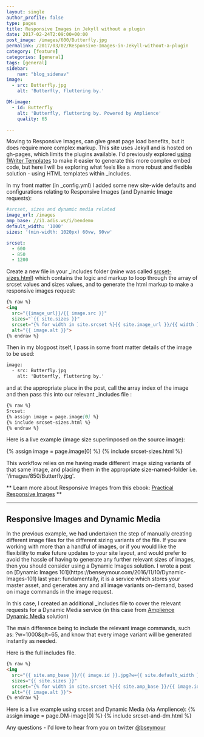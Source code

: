 ```yaml
---
layout: single
author_profile: false
type: pages
title: Responsive Images in Jekyll without a plugin
date: 2017-02-24T2:09:00+00:00
post_image: /images/600/Butterfly.jpg
permalink: /2017/03/02/Responsive-Images-in-Jekyll-without-a-plugin
category: [feature]
categories: [general]
tags: [general]
sidebar:
    nav: "blog_sidenav"
image:
  - src: Butterfly.jpg
    alt: 'Butterfly, fluttering by.'

DM-image:
  - id: Butterfly
    alt: 'Butterfly, fluttering by. Powered by Amplience'
    quality: 65

---
```

Moving to Responsive Images, can give great page load benefits, but it does require more complex markup. This site uses Jekyll and is hosted on gh-pages, which limits the plugins available. I'd previously explored [using 1Writer Templates](https://benseymour.com/2016/11/08/Jekyll-Responsive-Images-without-plugins-after) to make it easier to generate this more complex embed code, but here I will be exploring what feels like a more robust and flexible solution - using HTML templates within _includes.


In my front matter (in _config.yml) I added some new site-wide defaults and configurations relating to Responsive Images (and Dynamic Image requests):

```yml
#srcset, sizes and dynamic media related
image_url: /images
amp_base: //i1.adis.ws/i/bendemo
default_width: '1000'
sizes: '(min-width: 1020px) 60vw, 90vw'

srcset:
  - 600
  - 850
  - 1200
```

Create a new file in your _includes folder (mine was called [srcset-sizes.html](https://github.com/bseymour/bseymour.github.io/blob/master/_includes/srcset-sizes.html)) which contains the logic and markup to loop through the array of srcset values and sizes values, and to generate the html markup to make a responsive images request:

```html
{% raw %}
<img
  src="{{image_url}}/{{ image.src }}"
  sizes="`{{ site.sizes }}"
  srcset="{% for width in site.srcset %}{{ site.image_url }}/{{ width }}/{{ image.src }} {{ width }}w{% if forloop.last == false %}, {% endif %}{% endfor %}"
  alt="{{ image.alt }}">
{% endraw %}
```

Then in my blogpost itself, I pass in some front matter details of the image to be used:

```html
image:
  - src: Butterfly.jpg
    alt: 'Butterfly, fluttering by.'
```

and at the appropriate place in the post, call the array index of the image and then pass this into our relevant _includes file :

```md
{% raw %}
Srcset:  
{% assign image = page.image[0] %}
{% include srcset-sizes.html %}
{% endraw %}
```

Here is a live example (image size superimposed on the source image):

{% assign image = page.image[0] %}
{% include srcset-sizes.html %}

This workflow relies on me having made different image sizing variants of that same image, and placing them in the appropriate size-named-folder i.e. '/images/850/Butterfly.jpg'.

** Learn more about Responsive Images from this ebook: [Practical Responsive Images](http://responsiveimag.es/) **

<hr/>
<h2>Responsive Images and Dynamic Media</h2>
In the previous example, we had undertaken the step of manually creating different image files for the different sizing variants of the file. If you are working with more than a handful of images, or if you would like the flexibility to make future updates to your site layout, and would prefer to avoid the hassle of having to generate any further relevant sizes of images, then you should consider using a Dynamic Images solution. I wrote a post on [Dynamic Images 101](https://benseymour.com/2016/11/10/Dynamic-Images-101) last year: fundamentally, it is a service which stores your master asset, and generates any and all image variants on-demand, based on image commands in the image request.

In this case, I created an additional _includes file to cover the relevant requests for a Dynamic Media service (in this case from [Amplience Dynamic Media](http://amplience.com/products/dynamic-media/) solution)   

The main difference being to include the relevant image commands, such as: ?w=1000&qlt=65, and know that every image variant will be generated instantly as needed.

Here is the full includes file.

```html
{% raw %}
<img
  src="{{ site.amp_base }}/{{ image.id }}.jpg?w={{ site.default_width }}&qlt={{ quality }}"
  sizes="{{ site.sizes }}"
  srcset="{% for width in site.srcset %}{{ site.amp_base }}/{{ image.id }}.jpg?w={{ width }}&qlt={{ quality }} {{ width }}w{% if forloop.last == false %}, {% endif %}{% endfor %}"
  alt="{{ image.alt }}">
{% endraw %}
```

Here is a live example using srcset and Dynamic Media (via Amplience):
{% assign image = page.DM-image[0] %}
{% include srcset-and-dm.html %}


Any questions - I'd love to hear from you on twitter [@bseymour](https://twitter.com/bseymour)
